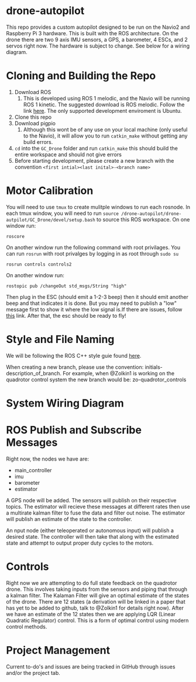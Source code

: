 # drone-autopilot
This repo provides a custom autopilot designed to be run on the Navio2 and Raspberry Pi 3 hardware. This is built with the ROS architecture. On the drone there are two 9 axis IMU sensors, a GPS, a barometer, 4 ESCs, and 2 servos right now. The hardware is subject to change. See below for a wiring diagram.

# Cloning and Building the Repo
1. Download ROS
    1. This is developed using ROS 1 melodic, and the Navio will be running ROS 1 kinetic. The suggested download is ROS melodic. Follow the link [here](http://wiki.ros.org/ROS/Installation). The only supported development enviroment is Ubuntu.
2. Clone this repo
3. Download pigpio
    1. Although this wont be of any use on your local machine (only useful to the Navio), it will allow you to run ```catkin_make``` without getting any build errors.
4. ```cd``` into the ```GC_Drone``` folder and run ```catkin_make``` this should build the entire workspace and should not give errors
5. Before starting development, please create a new branch with the convention ```<first intial><last inital>-<branch name>```

# Motor Calibration
You will need to use ``` tmux ``` to create mulitple windows to run each rosnode. In each tmux window, you will need to run ```source /drone-autopilot/drone-autpilot/GC_Drone/devel/setup.bash``` to source this ROS workspace.
On one window run:
```
roscore
```
On another window run the following command with root privilages. You can run ```rosrun``` with root privalges by logging in as root through ```sudo su``` 
```
rosrun controls controls2
``` 
On another window run: 
```
rostopic pub /changeOut std_msgs/String "high"
```
Then plug in the ESC (should emit a 1-2-3 beep) then it should emit another beep and that indicates it is done. But you may need to publish a "low" message first to show it where the low signal is.If there are issues, follow [this](https://forum.arduino.cc/index.php?topic=270309.0) link. After that, the esc should be ready to fly!

# Style and File Naming
We will be following the ROS C++ style guie found [here](http://wiki.ros.org/CppStyleGuide).

When creating a new branch, please use the convention: initials-description_of_branch. For example, when @Zolkin1 is working on the quadrotor control system the new branch would be: zo-quadrotor_controls

# System Wiring Diagram

# ROS Publish and Subscribe Messages
Right now, the nodes we have are:
* main_controller
* imu
* barometer
* estimator

A GPS node will be added. The sensors will publish on their respective topics. The estimator will recieve these messages at different rates then use a multirate kalman filter to fuse the data and filter out noise. The estimator will publish an estimate of the state to the controller.

An nput node (either teleoperated or autonomous input) will publish a desired state. The controller will then take that along with the estimated state and attempt to output proper duty cycles to the motors.


# Controls
Right now we are attempting to do full state feedback on the quadrotor drone. This involves taking inputs from the sensors and piping that through a kalman filter. The Kalaman Filter will give an optimal estimate of the states of the drone. There are 12 states (a derivation will be linked in a paper that has yet to be added to github, talk to @Zolkin1 for details right now). After we have an estimate of the 12 states then we are applying LQR (Linear Quadratic Regulator) control. This is a form of optimal control using modern control methods.

# Project Management
Current to-do's and issues are being tracked in GitHub through issues and/or the project tab.
